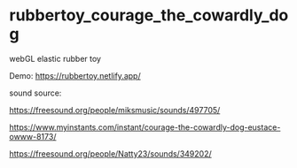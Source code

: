 # rubbertoy_courage_the_cowardly_dog

webGL elastic rubber toy

Demo: https://rubbertoy.netlify.app/

sound source: 

https://freesound.org/people/miksmusic/sounds/497705/

https://www.myinstants.com/instant/courage-the-cowardly-dog-eustace-owww-8173/

https://freesound.org/people/Natty23/sounds/349202/
